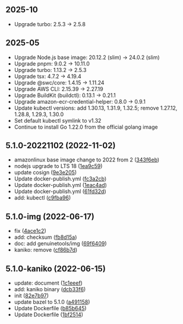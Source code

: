 ## 2025-10

* Upgrade turbo: 2.5.3 -> 2.5.8

## 2025-05

* Upgrade Node.js base image: 20.12.2 (slim) → 24.0.2 (slim)
* Upgrade pnpm: 9.0.2 → 10.11.0
* Upgrade turbo: 1.13.2 → 2.5.3
* Upgrade tsx: 4.7.2 → 4.19.4
* Upgrade @swc/core: 1.4.15 → 1.11.24
* Upgrade AWS CLI: 2.15.39 → 2.27.19
* Upgrade BuildKit (buildctl): 0.13.1 → 0.21.1
* Upgrade amazon-ecr-credential-helper: 0.8.0 → 0.9.1
* Update kubectl versions: add 1.30.13, 1.31.9, 1.32.5; remove 1.27.12, 1.28.8, 1.29.3, 1.30.0
* Set default kubectl symlink to v1.32
* Continue to install Go 1.22.0 from the official golang image

## 5.1.0-20221102 (2022-11-02)

* amazonlinux base image change to 2022 from 2 ([343f6eb](https://github.com/bitofsky/bazel-builder/commit/343f6eb))
* nodejs upgrade to LTS 18 ([1ea9c59](https://github.com/bitofsky/bazel-builder/commit/1ea9c59))
* update cosign ([9e3e205](https://github.com/bitofsky/bazel-builder/commit/9e3e205))
* Update docker-publish.yml ([fc3a2cb](https://github.com/bitofsky/bazel-builder/commit/fc3a2cb))
* Update docker-publish.yml ([1eac4ad](https://github.com/bitofsky/bazel-builder/commit/1eac4ad))
* Update docker-publish.yml ([61fd32d](https://github.com/bitofsky/bazel-builder/commit/61fd32d))
* add: kubectl ([c9fba96](https://github.com/bitofsky/bazel-builder/commit/c9fba96))



## 5.1.0-img (2022-06-17)

* fix ([4ace1c2](https://github.com/bitofsky/bazel-builder/commit/4ace1c2))
* add: checksum ([fb8d15a](https://github.com/bitofsky/bazel-builder/commit/fb8d15a))
* doc: add genuinetools/img ([69f6409](https://github.com/bitofsky/bazel-builder/commit/69f6409))
* kaniko: remove ([cf86b7d](https://github.com/bitofsky/bazel-builder/commit/cf86b7d))



## 5.1.0-kaniko (2022-06-15)

* update: document ([1c1eeef](https://github.com/bitofsky/bazel-builder/commit/1c1eeef))
* add: kaniko binary ([dcb33f6](https://github.com/bitofsky/bazel-builder/commit/dcb33f6))
* init ([82e7b97](https://github.com/bitofsky/bazel-builder/commit/82e7b97))
* update bazel to 5.1.0 ([a491158](https://github.com/bitofsky/bazel-builder/commit/a491158))
* Update Dockerfile ([b85b645](https://github.com/bitofsky/bazel-builder/commit/b85b645))
* Update Dockerfile ([1bf2514](https://github.com/bitofsky/bazel-builder/commit/1bf2514))



